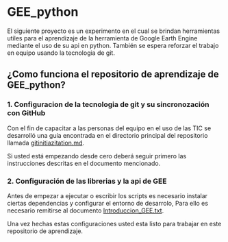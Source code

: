 # GEE_python

El siguiente proyecto es un experimento en el cual se brindan herramientas utiles para el aprendizaje de la herramienta de Google Earth Engine 
mediante el uso de su api en python. También se espera reforzar el trabajo en equipo usando la tecnologia de git. 

## ¿Como funciona el repositorio de aprendizaje de GEE_python?

### 1. Configuracion de la tecnologia de git y su sincronozación con GitHub

Con el fin de capacitar a las personas del equipo en el uso de las TIC se desarrolló una guía encontrada en el directorio principal del repositorio llamada [gitinitiazitation.md](https://github.com/HIDES-Co/GEE_python/blob/main/gitInitialization.md).

Si usted está empezando desde cero deberá seguir primero las instrucciones descritas en el documento mencionado.

### 2. Configuración de las librerias y la api de GEE

Antes de empezar a ejecutar o escribir los scripts es necesario instalar ciertas dependencias y configurar el entorno de desarrolo, Para ello es necesario remitirse al documento [Introduccion_GEE.txt](https://github.com/HIDES-Co/GEE_python/blob/main/Introduccion_GEE.txt").

Una vez hechas estas configuraciones usted esta listo para trabajar en este repositorio de aprendizaje. 


